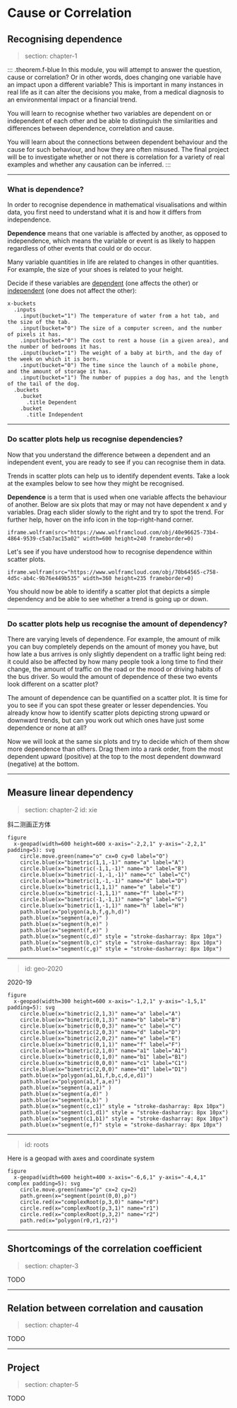 # Cause or Correlation

## Recognising dependence

> section: chapter-1

::: .theorem.f-blue
In this module, you will attempt to answer the question, cause or correlation? Or in other words,
does changing one variable have an impact upon a different variable? This is important in many
instances in real life as it can alter the decisions you make, from a medical diagnosis to an
environmental impact or a financial trend.

You will learn to recognise whether two variables are dependent on or independent of each other and
be able to distinguish the similarities and differences between dependence, correlation and cause.

You will learn about the connections between dependent behaviour and the cause for such behaviour,
and how they are often misused. The final project will be to investigate whether or not there is
correlation for a variety of real examples and whether any causation can be inferred.
:::

---

### What is dependence?

In order to recognise dependence in mathematical visualisations and within data, you first need to
understand what it is and how it differs from independence.

__Dependence__ means that one variable is affected by another, as opposed to independence, which
means the variable or event is as likely to happen regardless of other events that could or do occur.

Many variable quantities in life are related to changes in other quantities. For example, the size
of your shoes is related to your height.

Decide if these variables are [dependent](gloss:dependent-events) (one affects the other) or
[independent](gloss:independent-events) (one does not affect the other):

    x-buckets
      .inputs
        .input(bucket="1") The temperature of water from a hot tab, and the size of the tab.
        .input(bucket="0") The size of a computer screen, and the number of pixels it has.
        .input(bucket="0") The cost to rent a house (in a given area), and the number of bedrooms it has.
        .input(bucket="1") The weight of a baby at birth, and the day of the week on which it is born.
        .input(bucket="0") The time since the launch of a mobile phone, and the amount of storage it has.
        .input(bucket="1") The number of puppies a dog has, and the length of the tail of the dog.
      .buckets
        .bucket
          .title Dependent
        .bucket
          .title Independent

---

### Do scatter plots help us recognise dependencies?

Now that you understand the difference between a dependent and an independent event, you are ready
to see if you can recognise them in data.

Trends in scatter plots can help us to identify dependent events. Take a look at the examples below
to see how they might be recognised.

__Dependence__ is a term that is used when one variable affects the behaviour of another. Below are
six plots that may or may not have dependent x and y variables. Drag each slider slowly to the right
and try to spot the trend. For further help, hover on the info icon in the top-right-hand corner.

    iframe.wolfram(src="https://www.wolframcloud.com/obj/40e96625-73b4-4864-9539-c5ab7ac15a02" width=600 height=240 frameborder=0)

Let's see if you have understood how to recognise dependence within scatter plots.

    iframe.wolfram(src="https://www.wolframcloud.com/obj/70b64565-c758-4d5c-ab4c-9b76e449b535" width=360 height=235 frameborder=0)

You should now be able to identify a scatter plot that depicts a simple dependency and be able to
see whether a trend is going up or down.

---

### Do scatter plots help us recognise the amount of dependency?

There are varying levels of dependence. For example, the amount of milk you can buy completely
depends on the amount of money you have, but how late a bus arrives is only slightly dependent on
a traffic light being red: it could also be affected by how many people took a long time to find
their change, the amount of traffic on the road or the mood or driving habits of the bus driver. So
would the amount of dependence of these two events look different on a scatter plot?

The amount of dependence can be quantified on a scatter plot. It is time for you to see if you can
spot these greater or lesser dependencies. You already know how to identify scatter plots depicting
strong upward or downward trends, but can you work out which ones have just some dependence or none
at all?

Now we will look at the same six plots and try to decide which of them show more dependence than
others. Drag them into a rank order, from the most dependent upward (positive) at the top to the
most dependent downward (negative) at the bottom.


----------------------------------------------------------------------------------------------------


## Measure linear dependency

> section: chapter-2
> id: xie
 
 斜二测画正方体

    figure
      x-geopad(width=600 height=600 x-axis="-2,2,1" y-axis="-2,2,1"  padding=5): svg
        circle.move.green(name="o" cx=0 cy=0 label="O")
        circle.blue(x="bimetric(1,1,-1)" name="a" label="A")
        circle.blue(x="bimetric(-1,1,-1)" name="b" label="B")
        circle.blue(x="bimetric(-1,-1,-1)" name="c" label="C")
        circle.blue(x="bimetric(1,-1,-1)" name="d" label="D")
        circle.blue(x="bimetric(1,1,1)" name="e" label="E")
        circle.blue(x="bimetric(-1,1,1)" name="f" label="F")
        circle.blue(x="bimetric(-1,-1,1)" name="g" label="G")
        circle.blue(x="bimetric(1,-1,1)" name="h" label="H")
        path.blue(x="polygon(a,b,f,g,h,d)")
        path.blue(x="segment(a,e)" )
        path.blue(x="segment(h,e)" )
        path.blue(x="segment(f,e)" )
        path.blue(x="segment(c,d)" style = "stroke-dasharray: 8px 10px")
        path.blue(x="segment(b,c)" style = "stroke-dasharray: 8px 10px")
        path.blue(x="segment(c,g)" style = "stroke-dasharray: 8px 10px")

---
> id: geo-2020
 
 2020-19

    figure
      x-geopad(width=300 height=600 x-axis="-1,2,1" y-axis="-1,5,1"  padding=5): svg
        circle.blue(x="bimetric(2,1,3)" name="a" label="A")
        circle.blue(x="bimetric(0,1,3)" name="b" label="B")
        circle.blue(x="bimetric(0,0,3)" name="c" label="C")
        circle.blue(x="bimetric(2,0,3)" name="d" label="D")
        circle.blue(x="bimetric(2,0,2)" name="e" label="E")
        circle.blue(x="bimetric(0,1,1)" name="f" label="F")
        circle.blue(x="bimetric(2,1,0)" name="a1" label="A1")
        circle.blue(x="bimetric(0,1,0)" name="b1" label="B1")
        circle.blue(x="bimetric(0,0,0)" name="c1" label="C1")
        circle.blue(x="bimetric(2,0,0)" name="d1" label="D1")
        path.blue(x="polygon(a1,b1,f,b,c,d,e,d1)")
        path.blue(x="polygon(a1,f,a,e)")
        path.blue(x="segment(a,a1)" )
        path.blue(x="segment(a,d)" )
        path.blue(x="segment(a,b)" )
        path.blue(x="segment(c,c1)" style = "stroke-dasharray: 8px 10px")
        path.blue(x="segment(c1,d1)" style = "stroke-dasharray: 8px 10px")
        path.blue(x="segment(c1,b1)" style = "stroke-dasharray: 8px 10px")
        path.blue(x="segment(e,f)" style = "stroke-dasharray: 8px 10px")
---
> id: roots

Here is a geopad with axes and coordinate system

    figure
      x-geopad(width=600 height=400 x-axis="-6,6,1" y-axis="-4,4,1" complex padding=5): svg
        circle.move.green(name="p" cx=2 cy=2)
        path.green(x="segment(point(0,0),p)")
        circle.red(x="complexRoot(p,3,0)" name="r0")
        circle.red(x="complexRoot(p,3,1)" name="r1")
        circle.red(x="complexRoot(p,3,2)" name="r2")
        path.red(x="polygon(r0,r1,r2)")



----------------------------------------------------------------------------------------------------


## Shortcomings of the correlation coefficient

> section: chapter-3

TODO


----------------------------------------------------------------------------------------------------


## Relation between correlation and causation

> section: chapter-4

TODO


----------------------------------------------------------------------------------------------------


## Project

> section: chapter-5

TODO

